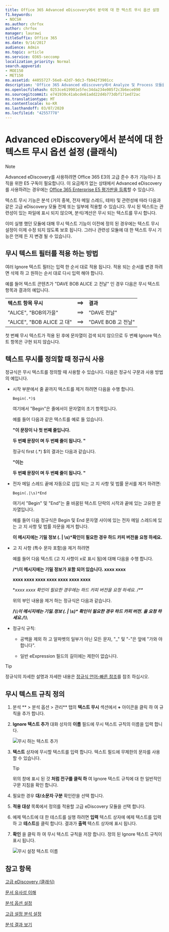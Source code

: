 ```yaml
---
title: Office 365 Advanced eDiscovery에서 분석에 대 한 텍스트 무시 옵션 설정
f1.keywords:
- NOCSH
ms.author: chrfox
author: chrfox
manager: laurawi
titleSuffix: Office 365
ms.date: 9/14/2017
audience: Admin
ms.topic: article
ms.service: O365-seccomp
localization_priority: Normal
search.appverid:
- MOE150
- MET150
ms.assetid: 44055727-56e8-42d7-9dc3-fb942f3901cc
description: 'Office 365 Advanced eDiscovery에서 Analyze 및 Process 모듈을 사용할 때 특정 텍스트를 무시 하는 규칙을 정의 하는 방법을 알아봅니다.  '
ms.openlocfilehash: 0253ce619901e5fec34da234e005f2c3b6ece090
ms.sourcegitcommit: e741930c41abcde61add22d4b773dbf171ed72ac
ms.translationtype: MT
ms.contentlocale: ko-KR
ms.lasthandoff: 03/07/2020
ms.locfileid: "42557778"
---
```

# <a name="set-ignore-text-option-for-analyze-in-advanced-ediscovery-classic"></a>Advanced eDiscovery에서 분석에 대 한 텍스트 무시 옵션 설정 (클래식)

> [!NOTE]
> Advanced eDiscovery를 사용하려면 Office 365 E3의 고급 준수 추가 기능이나 조직을 위한 E5 구독이 필요합니다. 이 요금제가 없는 상태에서 Advanced eDiscovery를 사용하려는 경우에는 [Office 365 Enterprise E5 평가판을 등록](https://go.microsoft.com/fwlink/p/?LinkID=698279)할 수 있습니다. 
  
텍스트 무시 기능은 분석 (거의 중복, 전자 메일 스레드, 테마) 및 관련성에 따라 다음과 같은 고급 eDiscovery 모듈 전체 또는 일부에 적용할 수 있습니다. 무시 된 텍스트는 관련성이 있는 파일에 표시 되지 않으며, 분석/계산은 무시 되는 텍스트를 무시 합니다.
  
이미 실행 했던 모듈에 대해 무시 텍스트 기능이 이전에 정의 된 경우에는 텍스트 무시 설정이 이제 수정 되지 않도록 보호 됩니다. 그러나 관련성 모듈에 대 한 텍스트 무시 기능은 언제 든 지 변경 될 수 있습니다.
  
## <a name="how-ignore-text-filters-are-applied"></a>무시 텍스트 필터를 적용 하는 방법

여러 Ignore 텍스트 필터는 입력 한 순서 대로 적용 됩니다. 적용 되는 순서를 변경 하려면 삭제 하 고 원하는 순서 대로 다시 입력 해야 합니다.
  
예를 들어 텍스트 콘텐츠가 "DAVE BOB ALICE 고 전날" 인 경우 다음은 무시 텍스트 항목과 결과의 예입니다.
  
||||
|:-----|:-----|:-----|
|**텍스트 항목 무시** <br/> |**==\>** <br/> |**결과** <br/> |
|"ALICE", "BOB의가을"  <br/> |==\>  <br/> |"DAVE 전날"  <br/> |
|"ALICE", "BOB ALICE 고 대"  <br/> |==\>  <br/> |"DAVE BOB 고 전날"  <br/> |
   
첫 번째 무시 텍스트가 적용 된 후에 문자열이 검색 되지 않으므로 두 번째 Ignore 텍스트 항목은 구현 되지 않습니다.
  
## <a name="use-regular-expressions-when-defining-ignore-text"></a>텍스트 무시를 정의할 때 정규식 사용

정규식은 무시 텍스트를 정의할 때 사용할 수 있습니다. 다음은 정규식 구문과 사용 방법의 예입니다.
  
- 시작 부분에서 줄 끝까지 텍스트를 제거 하려면 다음을 수행 합니다.
    
     `Begin(.*)$`
    
    여기에서 "Begin"은 줄에서이 문자열의 초기 항목입니다.
    
    예를 들어 다음과 같은 텍스트를 예로 들 있습니다.
    
    **"이 문장이 나 첫 번째 줄입니다.**
    
    **두 번째 문장이 며 두 번째 줄이 됩니다. "**
    
    정규식 first (.\*) $의 결과는 다음과 같습니다.
    
    **"이는**
    
    **두 번째 문장이 며 두 번째 줄이 됩니다. "**
    
- 전자 메일 스레드 끝에 자동으로 삽입 되는 고 지 사항 및 법률 문서를 제거 하려면:
    
     `Begin(.|\s)*End`
    
    여기서 "Begin" 및 "End"는 줄 바꿈된 텍스트 단락의 시작과 끝에 있는 고유한 문자열입니다. 
    
    예를 들어 다음 정규식은 Begin 및 End 문자열 사이에 있는 전자 메일 스레드에 있는 고 지 사항 및 법률 자문을 제거 합니다.
    
    **이 메시지에는 기밀 정보 (. | \s)\*확인이 필요한 경우 하드 카피 버전을 요청 하세요.**
    
- 고 지 사항 (특수 문자 포함)을 제거 하려면 
    
    예를 들어 다음 텍스트 (고 지 사항이 x로 표시 됨)에 대해 다음을 수행 합니다. 
    
    **/\*\이 메시지에는 기밀 정보가 포함 되어 있습니다. xxxx xxxx**
    
    **xxxx xxxx xxxx xxxx xxxx xxxx xxxx**
    
    **xxxx xxxx 확인이 필요한 경우에는 하드 카피 버전을 요청 하세요. /\*\**
    
    위의 부인 내용을 제거 하는 정규식은 다음과 같습니다. 
    
    **\/\\*\\이 메시지에는 기밀\.정보 (. | \s)\* 확인이 필요한 경우 하드 카피 버전\. 을 요청 하세요.\/\\*\\**
    
- 정규식 규칙:
    
  - 공백을 제외 하 고 알파벳의 일부가 아닌 모든 문자, "_" 및 "-"은 앞에 "가와 야 합니다\".
    
  - 일반 eExpression 필드의 길이에는 제한이 없습니다.
    
> [!TIP]
> 정규식의 자세한 설명과 자세한 내용은 [정규식 언어-빠른 참조](https://msdn.microsoft.com/library/az24scfc%28v=vs.110%29.aspx)를 참조 하십시오. 
  
## <a name="define-ignore-text-rule"></a>무시 텍스트 규칙 정의

1. 분석 ** \> 분석 옵션 \> 관리** 탭의 **텍스트 무시** 섹션에서 **+** 아이콘을 클릭 하 여 규칙을 추가 합니다. 
    
2. **Ignore 텍스트 추가** 대화 상자의 **이름** 필드에 무시 텍스트 규칙의 이름을 입력 합니다. 
    
    ![무시 하는 텍스트 추가](../media/98e5129b-2667-4692-86fa-2d0117187a7f.png)
  
3. **텍스트** 상자에 무시할 텍스트를 입력 합니다. 텍스트 필드에 무제한의 문자를 사용할 수 있습니다. 
    
    > [!TIP]
    > 위의 창에 표시 된 것 **처럼 전구를 클릭 하** 여 Ignore 텍스트 규칙에 대 한 일반적인 구문 지침을 확인 합니다. 
  
4. 필요한 경우 **대/소문자 구분** 확인란을 선택 합니다. 
    
5. **적용 대상** 목록에서 정의를 적용할 고급 eDiscovery 모듈을 선택 합니다. 
    
6. 예제 텍스트에 대 한 테스트를 실행 하려면 **입력** 텍스트 상자에 예제 텍스트를 입력 하 고 **테스트**를 클릭 합니다. 결과가 **출력** 텍스트 상자에 표시 됩니다. 
    
7. **확인** 을 클릭 하 여 무시 텍스트 규칙을 저장 합니다. 정의 된 Ignore 텍스트 규칙이 표시 됩니다. 
    
    ![무시 설정 텍스트 이름](../media/3a788ac3-4a1c-46c9-89bd-7ff32d68ce23.png)
  
## <a name="see-also"></a>참고 항목

[고급 eDiscovery (클래식)](office-365-advanced-ediscovery.md)
  
[문서 유사성 이해](understand-document-similarity-in-advanced-ediscovery.md)
  
[분석 옵션 설정](set-analyze-options-in-advanced-ediscovery.md)
  
[고급 설정 분석 설정](set-analyze-advanced-settings-in-advanced-ediscovery.md)
  
[분석 결과 보기](view-analyze-results-in-advanced-ediscovery.md)


